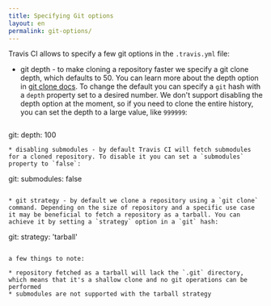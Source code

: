 ```yaml
---
title: Specifying Git options
layout: en
permalink: git-options/
---
```


Travis CI allows to specify a few git options in the `.travis.yml` file:

* git depth - to make cloning a repository faster we specify a git clone depth, which defaults to 50. You can learn more about the depth option in [git clone docs](http://git-scm.com/docs/git-clone). To change the default you can specify a `git` hash with a `depth` property set to a desired number. We don't support disabling the depth option at the moment, so if you need to clone the entire history, you can set the depth to a large value, like `999999`:

  ```
git:
  depth: 100
  ```
* disabling submodules - by default Travis CI will fetch submodules for a cloned repository. To disable it you can set a `submodules` property to `false`:

  ```
git:
  submodules: false
  ```

* git strategy - by default we clone a repository using a `git clone` command. Depending on the size of repository and a specific use case it may be beneficial to fetch a repository as a tarball. You can achieve it by setting a `strategy` option in a `git` hash:

  ```
git:
  strategy: 'tarball'
  ```

  a few things to note:

  * repository fetched as a tarball will lack the `.git` directory, which means that it's a shallow clone and no git operations can be performed
  * submodules are not supported with the tarball strategy
